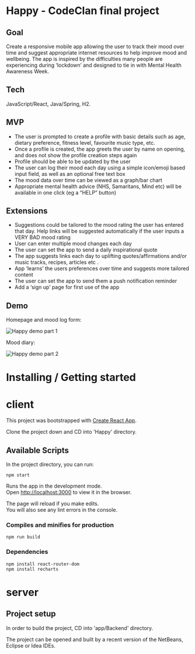 # Happy - CodeClan final project

## Goal

Create a responsive mobile app allowing the user to track their mood over time and suggest appropriate internet resources to help improve mood and wellbeing. The app is inspired by the difficulties many people are experiencing during ‘lockdown’ and designed to tie in with Mental Health Awareness Week.

## Tech

JavaScript/React, Java/Spring, H2.

## MVP

* The user is prompted to create a profile with basic details such as age, dietary preference, fitness level, favourite music type, etc.
* Once a profile is created, the app greets the user by name on opening, and does not show the profile creation steps again
* Profile should be able to be updated by the user
* The user can log their mood each day using a simple icon/emoji based input field, as well as an optional free text box
* The mood data over time can be viewed as a graph/bar chart
* Appropriate mental health advice (NHS, Samaritans, Mind etc) will be available in one click (eg a “HELP” button) 

## Extensions

* Suggestions could be tailored to the mood rating the user has entered that day. Help links will be suggested automatically if the user inputs a VERY BAD mood rating
* User can enter multiple mood changes each day
* The user can set the app to send a daily inspirational quote
* The app suggests  links each day to uplifting quotes/affirmations and/or music tracks, recipes, articles etc . 
* App ‘learns’ the users preferences over time and suggests more tailored content
* The user can set the app to send them a push notification reminder
* Add a ‘sign up’ page for first use of the app

## Demo

Homepage and mood log form:   

![Happy demo part 1](https://github.com/saracastellino/w14_SPRING_REACT_group_project_HAPPY/blob/master/UX%20and%20UI/happy%20demo.gif)

Mood diary:    

![Happy demo part 2](https://github.com/saracastellino/w14_SPRING_REACT_group_project_HAPPY/blob/master/UX%20and%20UI/happy%20demo%20part%202.gif)


# Installing / Getting started

# client

This project was bootstrapped with [Create React App](https://github.com/facebook/create-react-app).

Clone the project down and CD into 'Happy' directory.

## Available Scripts

In the project directory, you can run:

`npm start`

Runs the app in the development mode.<br />
Open [http://localhost:3000](http://localhost:3000) to view it in the browser.

The page will reload if you make edits.<br />
You will also see any lint errors in the console.

### Compiles and minifies for production
```
npm run build
```

### Dependencies
```
npm install react-router-dom
npm install recharts
```

# server

## Project setup

In order to build the project, CD into 'app/Backend' directory.

The project can be opened and built by a recent version of the NetBeans, Eclipse or Idea IDEs.
